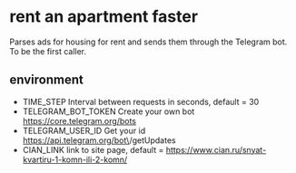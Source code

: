 # rent an apartment faster

Parses ads for housing for rent and sends them through the Telegram bot. To be the first caller.

## environment
- TIME_STEP Interval between requests in seconds, default = 30
- TELEGRAM_BOT_TOKEN Create your own bot https://core.telegram.org/bots
- TELEGRAM_USER_ID Get your id https://api.telegram.org/bot\<TOKEN>/getUpdates
- CIAN_LINK link to site page, default = https://www.cian.ru/snyat-kvartiru-1-komn-ili-2-komn/ 